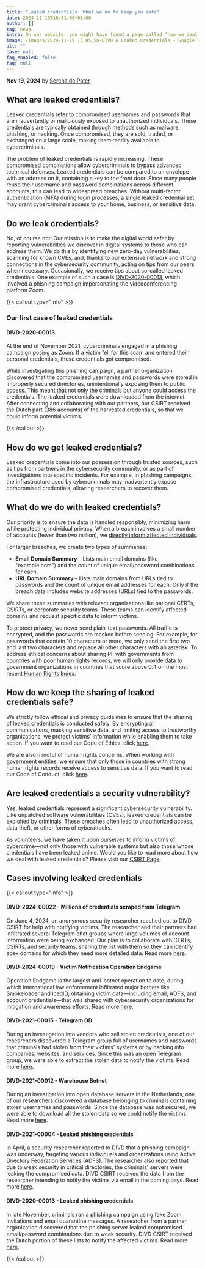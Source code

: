 ```yaml
---
title: "Leaked credentials: What we do to keep you safe"
date: 2024-11-19T16:01:00+01:00
author: []
tag: news
intro: On our website, you might have found a page called ‘how we deal with leaked credentials’ or spotted the case ‘DIVD-2020-00013 Leaked phishing credentials’. Does this mean that our volunteers send out phishing emails and leak the obtained credentials of innocent victims? Of course not!
image: /images/2024-11-19 15_05_56-DIVD & Leaked Credentials - Google Docs.png
alt: ""
case: null
faq_enabled: false
faq: null
---
```

**Nov 19, 2024** by [Serena de Pater](https://www.divd.nl/who-we-are/team/people/serena-de-pater/)

## What are leaked credentials?

Leaked credentials refer to compromised usernames and passwords that are inadvertently or maliciously exposed to unauthorized individuals. These credentials are typically obtained through methods such as malware, phishing, or hacking. Once compromised, they are sold, traded, or exchanged on a large scale, making them readily available to cybercriminals.

The problem of leaked credentials is rapidly increasing. These compromised combinations allow cybercriminals to bypass advanced technical defenses. Leaked credentials can be compared to an envelope with an address on it, containing a key to the front door. Since many people reuse their username and password combinations across different accounts, this can lead to widespread breaches. Without multi-factor authentication (MFA) during login processes, a single leaked credential set may grant cybercriminals access to your home, business, or sensitive data.

## Do we leak credentials?

No, of course not! Our mission is to make the digital world safer by reporting vulnerabilities we discover in digital systems to those who can address them. We do this by identifying new zero-day vulnerabilities, scanning for known CVEs, and, thanks to our extensive network and strong connections in the cybersecurity community, acting on tips from our peers when necessary. Occasionally, we receive tips about so-called leaked credentials. One example of such a case is [DIVD-2020-00013](https://csirt.divd.nl/cases/DIVD-2020-00013/), which involved a phishing campaign impersonating the videoconferencing platform Zoom.

{{< callout type="info" >}}

### Our first case of leaked credentials

#### **DIVD-2020-00013**

At the end of November 2021, cybercriminals engaged in a phishing campaign posing as Zoom. If a victim fell for this scam and entered their personal credentials, those credentials got compromised.

While investigating this phishing campaign, a partner organization discovered that the compromised usernames and passwords were stored in improperly secured directories, unintentionally exposing them to public access. This meant that not only the criminals but anyone could access the credentials. The leaked credentials were downloaded from the internet. After connecting and collaborating with our partners, our CSIRT received the Dutch part (386 accounts) of the harvested credentials, so that we could inform potential victims. 

{{< /callout >}}

## How do we get leaked credentials?

Leaked credentials come into our possession through trusted sources, such as tips from partners in the cybersecurity community, or as part of investigations into specific incidents. For example, in phishing campaigns, the infrastructure used by cybercriminals may inadvertently expose compromised credentials, allowing researchers to recover them.

## What do we do with leaked credentials?

Our priority is to ensure the data is handled responsibly, minimizing harm while protecting individual privacy. When a breach involves a small number of accounts (fewer than two million), we [directly inform affected individuals](https://www.divd.nl/warningemail/). 

For larger breaches, we create two types of summaries:

- **Email Domain Summary** – Lists main email domains (like "example.com") and the count of unique email/password combinations for each.
- **URL Domain Summary** – Lists main domains from URLs tied to passwords and the count of unique email addresses for each. Only if the breach data includes website addresses (URLs) tied to the passwords.

We share these summaries with relevant organizations like national CERTs, CSIRTs, or corporate security teams. These teams can identify affected domains and request specific data to inform victims.

To protect privacy, we never send plain-text passwords. All traffic is encrypted, and the passwords are masked before sending. For example, for passwords that contain 10 characters or more, we only send the first two and last two characters and replace all other characters with an asterisk.  To address ethical concerns about sharing PII with governments from countries with poor human rights records, we will only provide data to government organizations in countries that score above 0.4 on the most recent [Human Rights Index](https://ourworldindata.org/grapher/human-rights-index-vdem).

## How do we keep the sharing of leaked credentials safe?

We strictly follow ethical and privacy guidelines to ensure that the sharing of leaked credentials is conducted safely. By encrypting all communications, masking sensitive data, and limiting access to trustworthy organizations, we protect victims’ information while enabling them to take action. If you want to read our Code of Ethics, click [here](https://www.divd.nl/what-we-do/code-of-ethics/).

We are also mindful of human rights concerns. When working with government entities, we ensure that only those in countries with strong human rights records receive access to sensitive data. If you want to read our Code of Conduct, click [here](https://www.divd.nl/what-we-do/code-of-conduct/).

## Are leaked credentials a security vulnerability?

Yes, leaked credentials represent a significant cybersecurity vulnerability. Like unpatched software vulnerabilities (CVEs), leaked credentials can be exploited by criminals. These breaches often lead to unauthorized access, data theft, or other forms of cyberattacks.

As volunteers, we have taken it upon ourselves to inform victims of cybercrime—not only those with vulnerable systems but also those whose credentials have been leaked online. Would you like to read more about how we deal with leaked credentials? Please visit our [CSIRT Page](https://csirt.divd.nl/credentials/). 

## Cases involving leaked credentials

{{< callout type="info" >}}

#### **DIVD-2024-00022 - Millions of credentials scraped from Telegram**

On June 4, 2024, an anonymous security researcher reached out to DIVD CSIRT for help with notifying victims. The researcher and their partners had infiltrated several Telegram chat groups where large volumes of account information were being exchanged. Our plan is to collaborate with CERTs, CSIRTs, and security teams, sharing the list with them so they can identify apex domains for which they need more detailed data. Read more [here](https://csirt.divd.nl/cases/DIVD-2024-00022/).

#### **DIVD-2024-00019 - Victim Notification Operation Endgame**

Operation Endgame is the largest anti-botnet operation to date, during which international law enforcement infiltrated major botnets like Smokeloader and IcedID, obtaining victim data—including email, ADFS, and account credentials—that was shared with cybersecurity organizations for mitigation and awareness efforts. Read more [here](https://csirt.divd.nl/cases/DIVD-2024-00019/).

#### **DIVD-2021-00015 - Telegram OD**

During an investigation into vendors who sell stolen credentials, one of our researchers discovered a Telegram group full of usernames and passwords that criminals had stolen from their victims' systems or by hacking into companies, websites, and services. Since this was an open Telegram group, we were able to extract the stolen data to notify the victims. Read more [here](https://csirt.divd.nl/cases/DIVD-2021-00015/).

#### **DIVD-2021-00012 - Warehouse Botnet**

During an investigation into open database servers in the Netherlands, one of our researchers discovered a database belonging to criminals containing stolen usernames and passwords. Since the database was not secured, we were able to download all the stolen data so we could notify the victims. Read more [here](https://csirt.divd.nl/cases/DIVD-2021-00012/).

#### **DIVD-2021-00004 - Leaked phishing credentials**

In April, a security researcher reported to DIVD that a phishing campaign was underway, targeting various individuals and organizations using Active Directory Federation Services (ADFS). The researcher also reported that due to weak security in critical directories, the criminals' servers were leaking the compromised data. DIVD CSIRT received the data from the researcher intending to notify the victims via email in the coming days. Read more [here](https://csirt.divd.nl/cases/DIVD-2021-00004/).

#### **DIVD-2020-00013 - Leaked phishing credentials**

In late November, criminals ran a phishing campaign using fake Zoom invitations and email quarantine messages. A researcher from a partner organization discovered that the phishing server leaked compromised email/password combinations due to weak security. DIVD CSIRT received the Dutch portion of these lists to notify the affected victims. Read more [here](https://csirt.divd.nl/cases/DIVD-2020-00013/).

{{< /callout >}}
